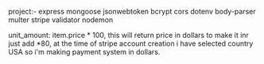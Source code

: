 project:- express mongoose jsonwebtoken bcrypt cors dotenv body-parser multer stripe validator nodemon

unit_amount: item.price * 100, this will return price in dollars to make it inr just add *80, at the time of stripe account creation i have selected country USA so i'm making payment system in dollars.
